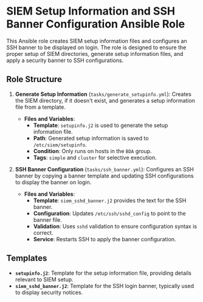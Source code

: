 # SIEM Setup Information and SSH Banner Configuration Ansible Role

This Ansible role creates SIEM setup information files and configures an SSH banner to be displayed on login. The role is designed to ensure the proper setup of SIEM directories, generate setup information files, and apply a security banner to SSH configurations.

## Role Structure

1. **Generate Setup Information** (`tasks/generate_setupinfo.yml`): Creates the SIEM directory, if it doesn't exist, and generates a setup information file from a template.

    - **Files and Variables**:
      - **Template**: `setupinfo.j2` is used to generate the setup information file.
      - **Path**: Generated setup information is saved to `/etc/siem/setupinfo`.
      - **Condition**: Only runs on hosts in the `BDA` group.
      - **Tags**: `simple` and `cluster` for selective execution.

2. **SSH Banner Configuration** (`tasks/ssh_banner.yml`): Configures an SSH banner by copying a banner template and updating SSH configurations to display the banner on login.

    - **Files and Variables**:
      - **Template**: `siem_sshd_banner.j2` provides the text for the SSH banner.
      - **Configuration**: Updates `/etc/ssh/sshd_config` to point to the banner file.
      - **Validation**: Uses `sshd` validation to ensure configuration syntax is correct.
      - **Service**: Restarts SSH to apply the banner configuration.

## Templates

- **`setupinfo.j2`**: Template for the setup information file, providing details relevant to SIEM setup.
- **`siem_sshd_banner.j2`**: Template for the SSH login banner, typically used to display security notices.
